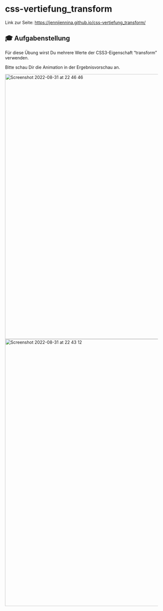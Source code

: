 # css-vertiefung_transform

Link zur Seite: https://jennijennina.github.io/css-vertiefung_transform/

## 🎓 Aufgabenstellung

Für diese Übung wirst Du mehrere Werte der CSS3-Eigenschaft “transform” verwenden.

Bitte schau Dir die Animation in der Ergebnisvorschau an.

<img width="870" alt="Screenshot 2022-08-31 at 22 46 46" src="https://user-images.githubusercontent.com/110846379/187778984-af74db36-397b-430e-9650-c0af0cb77c5e.png">
<img width="877" alt="Screenshot 2022-08-31 at 22 43 12" src="https://user-images.githubusercontent.com/110846379/187778994-2b275f80-65b3-4304-9996-94a262656feb.png">
